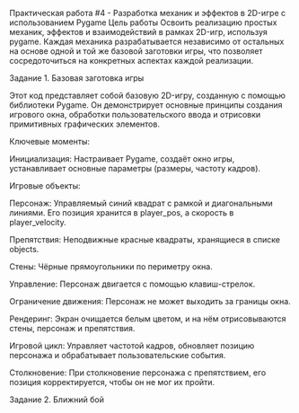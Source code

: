 Практическая работа #4 - Разработка механик и эффектов в
2D-игре с использованием Pygame
Цель работы
Освоить реализацию простых механик, эффектов и взаимодействий в рамках 2D-игр, используя pygame. Каждая механика разрабатывается независимо от остальных на основе одной и той же базовой заготовки игры, что позволяет
сосредоточиться на конкретных аспектах каждой реализации.

Задание 1. Базовая заготовка игры

Этот код представляет собой базовую 2D-игру, созданную с помощью библиотеки Pygame. Он демонстрирует основные принципы создания игрового окна, обработки пользовательского ввода и отрисовки примитивных графических элементов.

Ключевые моменты:

Инициализация: Настраивает Pygame, создаёт окно игры, устанавливает основные параметры (размеры, частоту кадров).

Игровые объекты:

Персонаж: Управляемый синий квадрат с рамкой и диагональными линиями. Его позиция хранится в player_pos, а скорость в player_velocity.

Препятствия: Неподвижные красные квадраты, хранящиеся в списке objects.

Стены: Чёрные прямоугольники по периметру окна.

Управление: Персонаж двигается с помощью клавиш-стрелок.

Ограничение движения: Персонаж не может выходить за границы окна.

Рендеринг: Экран очищается белым цветом, и на нём отрисовываются стены, персонаж и препятствия.

Игровой цикл: Управляет частотой кадров, обновляет позицию персонажа и обрабатывает пользовательские события.

Столкновение: При столкновение персонажа с препятствием, его позиция корректируется, чтобы он не мог их пройти.


Задание 2. Ближний бой

